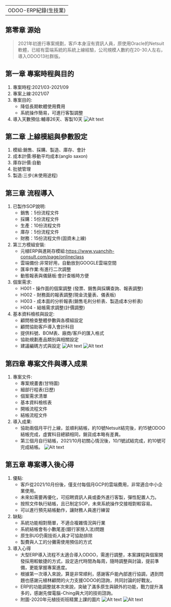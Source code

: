 <table>
    <tr>
        <td>ODOO-ERP紀錄(生技業)</td>
    </tr>
</table>

## 第零章 源始
  >  2021年初進行專案規劃，客戶本身沒有資訊人員，原使用Oracle的Netsuit軟體，已經有雲端系統的系統上線經驗，公司規模人數約在20-30人左右，導入ODOO13社群版。

## 第一章 專案時程與目的
1. 專案時程:2021/03-2021/09
2. 專案上線:2021/07
3. 專案目的:
   + 降低長期軟體使用費用
   + 系統操作簡易，可進行客製調整
4. 導入天數預估:輔導26天、客製10天
![Alt text](https://github.com/ksharry/Project-sharing-articles.md/blob/main/png/3.1.1.png?raw=true)
## 第二章 上線模組與參數設定
1. 模組:銷售、採購、製造、庫存、會計
2. 成本計價:移動平均成本(anglo saxon)
3. 庫存計價:自動
4. 批號管理
5. 製造:三步(未使用途程)

## 第三章 流程導入
1. 已製作SOP說明:
   + 銷售：5份流程文件
   + 採購：5份流程文件
   + 生產：10份流程文件
   + 庫存：5份流程文件
   + 財務：15份流程文件(固資未上線)
2. 第三方模組安裝:
   + 元植ERP與進耗存模組:https://www.yuanchih-consult.com/page/onlineclass
   + 雲端備份:非常好用，自動放到GOOGLE雲端空間
   + 匯率作業:有進行二次調整
   + 動態報表與儀錶板:會計查帳時方便
3. 個案需求:
   + H001 - 操作面的個案調整 (發票、銷售與採購查詢、報表調整)
   + H002 - 財務面的報表調整(現金流量表、儀表板)
   + H003 - 成本面的分析報表(銷售毛利分析表、製造成本分析表)
   + H004 - 結帳需求調整(計價調整)
4. 基本資料檢核與設定:
   + 顧問檢查整體參數與各模組設定
   + 顧問協助客戶導入會計科目
   + 提供料號、BOM表、廠商/客戶的匯入格式
   + 協助規劃產品類別與相關設定
   + 建議編碼方式與設定
![Alt text](https://github.com/ksharry/Project-sharing-articles.md/blob/main/png/3.3.1.png?raw=true)
![Alt text](https://github.com/ksharry/Project-sharing-articles.md/blob/main/png/3.3.2.png?raw=true)
## 第四章 專案文件與導入成果
1. 專案文件:
   + 專案規畫書(甘特圖)
   + 細部行程表(日歷)
   + 個案需求清單
   + 基本資料檢核表
   + 開帳流程文件
   + 結帳流程文件
2. 導入成果:
   + 協助兩個月平行上線，並順利結帳，約10號Netsuit結完後，約15號ODOO結帳完成，虛實科目總額相同，銷貨成本略有差異。
   + 第三個月自行結帳，2021/10月初關心情況後，10/1號試結完成，約10號可完成結帳。
![Alt text](https://github.com/ksharry/Project-sharing-articles.md/blob/main/png/3.4.1.png?raw=true)
## 第五章 專案導入後心得
1. 優點:
   + 客戶從2021/10月份後，僅支付每個月GCP的雲端費用，非常適合中小企業使用。
   + 未來如需要再優化，可招聘資訊人員或委外進行客製，彈性配置人力。
   + 按照文件執行結帳，且已制定SOP，未來系統操作交接相對較容易。
   + 可以進行預先結帳動作，讓財務人員進行練習
2. 缺點:
   + 系統功能相對簡單，不適合複雜情況與行業
   + 系統結帳會有小數尾差(銀行家捨入法)問題
   + 原生BUG仍需技術人員才可協助排除
   + 製費與人工的分攤需使用預估的方式
3. 導入心得
   + 大型ERP導入流程不太適合導入ODOO，需進行調整，本案課程與個案開發採用較敏捷的方式，設定迭代時間為每周，隨時調整與討論，提前準備，更能掌握專案進度。
   + 根據第一次導入來說，算是非常順利，感謝客戶能內部進行協調，遇到問題也感謝元植林顧問的火力支援ODOO的諮詢，共同討論的好戰友。
   + ERP的功能調整就本次來說，突破了滿多原生與額外的功能，戰力提升滿多的，感謝先傑電腦-Ching與大河的技術諮詢。
   + 附圖-2020年元植技術班精實上課的圖片
![Alt text](https://github.com/ksharry/Project-sharing-articles.md/blob/main/png/3.5.1.jpg?raw=true)
![Alt text](https://github.com/ksharry/Project-sharing-articles.md/blob/main/png/3.5.2.jpg?raw=true)
